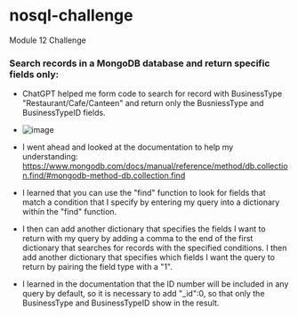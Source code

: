 # nosql-challenge
Module 12 Challenge


### Search records in a MongoDB database and return specific fields only:
- ChatGPT helped me form code to search for record with BusinessType "Restaurant/Cafe/Canteen" and return only the BusniessType and BusinessTypeID fields.
- ![image](https://github.com/nickpalmer2012/nosql-challenge/assets/128104435/65a602e8-90a4-4500-89ad-636eb00c366d)

- I went ahead and looked at the documentation to help my understanding: https://www.mongodb.com/docs/manual/reference/method/db.collection.find/#mongodb-method-db.collection.find
- I learned that you can use the "find" function to look for fields that match a condition that I specify by entering my query into a dictionary within the "find" function.
-  I then can add another dictionary that specifies the fields I want to return with my query by adding a comma to the end of the first dictionary that searches for records with the specified conditions. I then add another dictionary that specifies which fields I want the query to return by pairing the field type with a "1".

-  I learned in the documentation that the ID number will be included in any query by default, so it is necessary to add "_id":0, so that only the BusinessType and BusinessTypeID show in the result.
